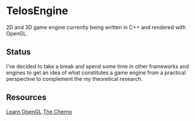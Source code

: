 # TelosEngine
2D and 3D game engine currently being written in C++ and rendered with OpenGL.

## Status
I've decided to take a break and spend some time in other frameworks and engines to get an idea of what constitutes a game engine from a practical perspective to complement the my theoretical research.

## Resources
[Learn OpenGL](https://learnopengl.com)
[The Cherno](https://www.youtube.com/c/TheChernoProject)
